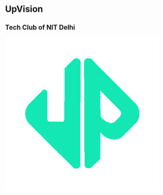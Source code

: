 # UpVision 
## Tech Club of NIT Delhi 

![logo](https://github.com/Ankit-Rattan/Upvision/blob/main/src/images/logo.png)
